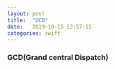 ```yaml
---
layout: post
title:  "GCD"
date:   2019-10-15 13:57:15
categories: swift
---
```


### GCD(Grand central Dispatch)



